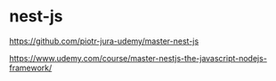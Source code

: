 # nest-js

<https://github.com/piotr-jura-udemy/master-nest-js>

<https://www.udemy.com/course/master-nestjs-the-javascript-nodejs-framework/>
